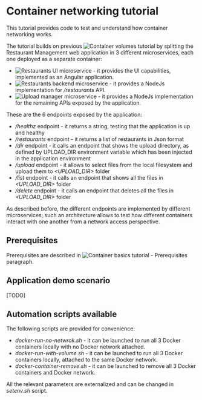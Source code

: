 # Container networking tutorial
This tutorial provides code to test and understand how container networking works.

The tutorial builds on previous ![Container volumes tutorial](https://github.com/robipozzi/container-kubernetes-tutorials/tree/master/3-container_volumes) by splitting the Restaurant Management web application in 3 different microservices, each one deployed as a separate container:
* ![*Restaurants UI* microservice](https://github.com/robipozzi/container-kubernetes-tutorials/tree/master/4-container_network/rpozzi-restaurants-ui) - it provides the UI capabilities, implemented as an Angular application.
* ![*Restaurants backend* microservice](https://github.com/robipozzi/container-kubernetes-tutorials/tree/master/4-container_network/rpozzi-restaurants-backend) - it provides a NodeJs implementation for */restaurants* API.
* ![*Upload manager* microservice](https://github.com/robipozzi/container-kubernetes-tutorials/tree/master/4-container_network/rpozzi-upload-manager) - it provides a NodeJs implementation for the remaining APIs exposed by the application.

These are the 6 endpoints exposed by the application:
* */healthz* endpoint - it returns a string, testing that the application is up and healthy
* */restaurants* endpoint - it returns a list of restaurants in Json format
* */dir* endpoint - it calls an endpoint that shows the upload directory, as defined by UPLOAD_DIR environment variable which has been injected in the application environment
* */upload* endpoint - it allows to select files from the local filesystem and upload them to *<UPLOAD_DIR>* folder
* */list* endpoint - it calls an endpoint that shows all the files in *<UPLOAD_DIR>* folder
* */delete* endpoint - it calls an endpoint that deletes all the files in *<UPLOAD_DIR>* folder

As described before, the different endpoints are implemented by different microservices; such an architecture allows to test how different containers interact with one another from a network access perspective.

## Prerequisites
Prerequisites are described in ![Container basics tutorial - Prerequisites](https://github.com/robipozzi/container-kubernetes-tutorials/tree/master/1-container_basics#Prerequisites) paragraph.

## Application demo scenario
[TODO]

## Automation scripts available
The following scripts are provided for convenience:
* *docker-run-no-netwrok.sh* - it can be launched to run all 3 Docker containers locally with no Docker network attached.
* *docker-run-with-volume.sh* - it can be launched to run all 3 Docker containers locally, attached to the same Docker network.
* *docker-container-remove.sh* - it can be launched to remove all 3 Docker containers and Docker network.

All the relevant parameters are externalized and can be changed in *setenv.sh* script.